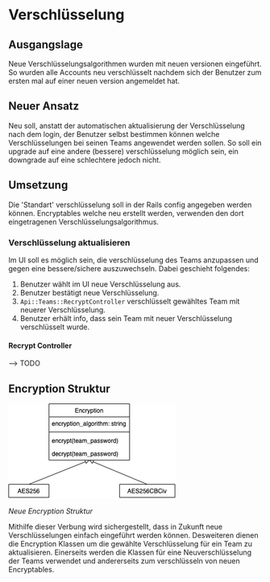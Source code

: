 # Verschlüsselung

## Ausgangslage
Neue Verschlüsselungsalgorithmen wurden mit neuen versionen eingeführt. So wurden alle Accounts neu  verschlüsselt nachdem sich der Benutzer zum ersten mal auf einer neuen version angemeldet hat. 

## Neuer Ansatz
Neu soll, anstatt der automatischen aktualisierung der Verschlüsselung nach dem login, der Benutzer selbst bestimmen können welche Verschlüsselungen bei seinen Teams angewendet werden sollen. So soll ein upgrade auf eine andere (bessere) verschlüsselung möglich sein, ein downgrade auf eine schlechtere jedoch nicht.

## Umsetzung
Die 'Standart' verschlüsselung soll in der Rails config angegeben werden können. Encryptables welche neu erstellt werden, verwenden den dort eingetragenen Verschlüsselungsalgorithmus.

### Verschlüsselung aktualisieren
Im UI soll es möglich sein, die verschlüsselung des Teams anzupassen und gegen eine bessere/sichere auszuwechseln. Dabei geschieht folgendes:

1. Benutzer wählt im UI neue Verschlüsselung aus.
2. Benutzer bestätigt neue Verschlüsselung.
3. `Api::Teams::RecryptController` verschlüsselt gewähltes Team mit neuerer Verschlüsselung.
4. Benutzer erhält info, dass sein Team mit neuer Verschlüsselung verschlüsselt wurde.

#### Recrypt Controller
--> TODO

## Encryption Struktur
![Listview](_diagrams/encryption.png)

_Neue Encryption Struktur_

Mithilfe dieser Verbung wird sichergestellt, dass in Zukunft neue Verschlüsselungen einfach eingeführt werden können. Desweiteren dienen die Encryption Klassen um die gewählte Verschlüsselung für ein Team zu aktualisieren. Einerseits werden die Klassen für eine Neuverschlüsselung der Teams verwendet und andererseits zum verschlüsseln von neuen Encryptables.
